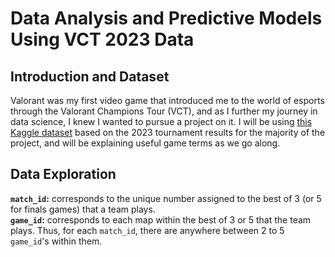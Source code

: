 # Data Analysis and Predictive Models Using VCT 2023 Data  

## Introduction and Dataset  
Valorant was my first video game that introduced me to the world of esports through the Valorant Champions Tour (VCT), and as I further my journey in data science, I knew I wanted to pursue a project on it. I will be using [this Kaggle dataset](https://www.kaggle.com/datasets/ediashtarevin/vct-champions-2023-stats?resource=download) based on the 2023 tournament results for the majority of the project, and will be explaining useful game terms as we go along.  

## Data Exploration  
**`match_id`:** corresponds to the unique number assigned to the best of 3 (or 5 for finals games) that a team plays.  
**`game_id`:** corresponds to each map within the best of 3 or 5 that the team plays. Thus, for each `match_id`, there are anywhere between 2 to 5 `game_id`'s within them.  

